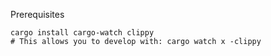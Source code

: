 Prerequisites
```
cargo install cargo-watch clippy
# This allows you to develop with: cargo watch x -clippy
```


